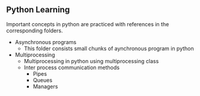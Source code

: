 ## Python Learning

Important concepts in python are practiced with references in the corresponding folders.

- Asynchronous programs
	- This folder consists small chunks of aynchronous program in python 
- Multiprocessing
	- Multiprocessing in python using multiprocessing class
	- Inter process communication methods
		- Pipes
		- Queues
		- Managers 